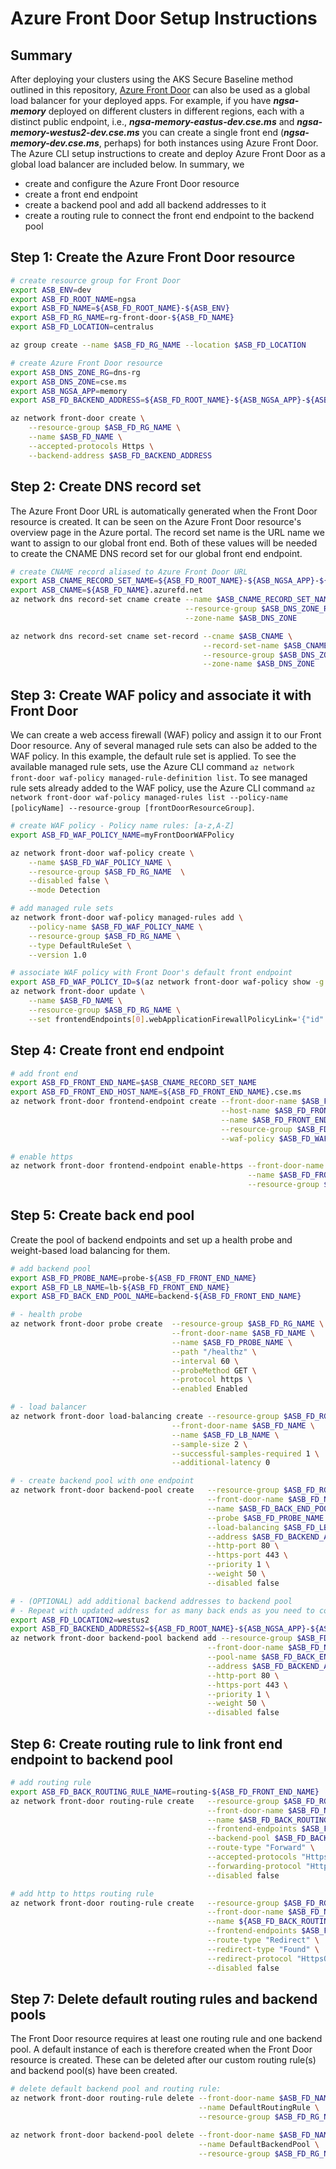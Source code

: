 # Azure Front Door Setup Instructions

## Summary

After deploying your clusters using the AKS Secure Baseline method outlined in this repository, [Azure Front Door](https://azure.microsoft.com/en-us/products/frontdoor/#documentation) can also be used as a global load balancer for your deployed apps. For example, if you have ***ngsa-memory*** deployed on different clusters in different regions, each with a distinct public endpoint, i.e., ***ngsa-memory-eastus-dev.cse.ms*** and ***ngsa-memory-westus2-dev.cse.ms*** you can create a single front end (***ngsa-memory-dev.cse.ms***, perhaps) for both instances using Azure Front Door. The Azure CLI setup instructions to create and deploy Azure Front Door as a global load balancer are included below. In summary, we

- create and configure the Azure Front Door resource
- create a front end endpoint
- create a backend pool and add all backend addresses to it
- create a routing rule to connect the front end endpoint to the backend pool

## Step 1: Create the Azure Front Door resource

```bash
# create resource group for Front Door
export ASB_ENV=dev
export ASB_FD_ROOT_NAME=ngsa
export ASB_FD_NAME=${ASB_FD_ROOT_NAME}-${ASB_ENV}
export ASB_FD_RG_NAME=rg-front-door-${ASB_FD_NAME}
export ASB_FD_LOCATION=centralus

az group create --name $ASB_FD_RG_NAME --location $ASB_FD_LOCATION

# create Azure Front Door resource
export ASB_DNS_ZONE_RG=dns-rg
export ASB_DNS_ZONE=cse.ms
export ASB_NGSA_APP=memory
export ASB_FD_BACKEND_ADDRESS=${ASB_FD_ROOT_NAME}-${ASB_NGSA_APP}-${ASB_FD_LOCATION}-${ASB_ENV}.${ASB_DNS_ZONE}

az network front-door create \
    --resource-group $ASB_FD_RG_NAME \
    --name $ASB_FD_NAME \
    --accepted-protocols Https \
    --backend-address $ASB_FD_BACKEND_ADDRESS
```

## Step 2: Create DNS record set

The Azure Front Door URL is automatically generated when the Front Door resource is created. It can be seen on the Azure Front Door resource's overview page in the Azure portal. The record set name is the URL name we want to assign to our global front end. Both of these values will be needed to create the CNAME DNS record set for our global front end endpoint.

```bash
# create CNAME record aliased to Azure Front Door URL
export ASB_CNAME_RECORD_SET_NAME=${ASB_FD_ROOT_NAME}-${ASB_NGSA_APP}-${ASB_ENV}
export ASB_CNAME=${ASB_FD_NAME}.azurefd.net
az network dns record-set cname create --name $ASB_CNAME_RECORD_SET_NAME \
                                       --resource-group $ASB_DNS_ZONE_RG \
                                       --zone-name $ASB_DNS_ZONE

az network dns record-set cname set-record --cname $ASB_CNAME \
                                           --record-set-name $ASB_CNAME_RECORD_SET_NAME \
                                           --resource-group $ASB_DNS_ZONE_RG \
                                           --zone-name $ASB_DNS_ZONE
```

## Step 3: Create WAF policy and associate it with Front Door

We can create a web access firewall (WAF) policy and assign it to our Front Door resource. Any of several managed rule sets can also be added to the WAF policy. In this example, the default rule set is applied. To see the available managed rule sets, use the Azure CLI command `az network front-door waf-policy managed-rule-definition list`. To see managed rule sets already added to the WAF policy, use the Azure CLI command `az network front-door waf-policy managed-rules list --policy-name [policyName] --resource-group [frontDoorResourceGroup]`.

```bash
# create WAF policy - Policy name rules: [a-z,A-Z]
export ASB_FD_WAF_POLICY_NAME=myFrontDoorWAFPolicy

az network front-door waf-policy create \
    --name $ASB_FD_WAF_POLICY_NAME \
    --resource-group $ASB_FD_RG_NAME  \
    --disabled false \
    --mode Detection

# add managed rule sets
az network front-door waf-policy managed-rules add \
    --policy-name $ASB_FD_WAF_POLICY_NAME \
    --resource-group $ASB_FD_RG_NAME \
    --type DefaultRuleSet \
    --version 1.0

# associate WAF policy with Front Door's default front endpoint
export ASB_FD_WAF_POLICY_ID=$(az network front-door waf-policy show -g $ASB_FD_RG_NAME --name $ASB_FD_WAF_POLICY_NAME --query id -o tsv)
az network front-door update \
    --name $ASB_FD_NAME \
    --resource-group $ASB_FD_RG_NAME \
    --set frontendEndpoints[0].webApplicationFirewallPolicyLink='{"id":"'${ASB_FD_WAF_POLICY_ID}'"}'
```

## Step 4: Create front end endpoint

```bash
# add front end
export ASB_FD_FRONT_END_NAME=$ASB_CNAME_RECORD_SET_NAME
export ASB_FD_FRONT_END_HOST_NAME=${ASB_FD_FRONT_END_NAME}.cse.ms
az network front-door frontend-endpoint create --front-door-name $ASB_FD_NAME \
                                               --host-name $ASB_FD_FRONT_END_HOST_NAME \
                                               --name $ASB_FD_FRONT_END_NAME \
                                               --resource-group $ASB_FD_RG_NAME \
                                               --waf-policy $ASB_FD_WAF_POLICY_ID

# enable https
az network front-door frontend-endpoint enable-https --front-door-name $ASB_FD_NAME \
                                                     --name $ASB_FD_FRONT_END_NAME \
                                                     --resource-group $ASB_FD_RG_NAME
```

## Step 5: Create back end pool

Create the pool of backend endpoints and set up a health probe and weight-based load balancing for them.

```bash
# add backend pool
export ASB_FD_PROBE_NAME=probe-${ASB_FD_FRONT_END_NAME}
export ASB_FD_LB_NAME=lb-${ASB_FD_FRONT_END_NAME}
export ASB_FD_BACK_END_POOL_NAME=backend-${ASB_FD_FRONT_END_NAME}

# - health probe
az network front-door probe create  --resource-group $ASB_FD_RG_NAME \
                                    --front-door-name $ASB_FD_NAME \
                                    --name $ASB_FD_PROBE_NAME \
                                    --path "/healthz" \
                                    --interval 60 \
                                    --probeMethod GET \
                                    --protocol https \
                                    --enabled Enabled

# - load balancer
az network front-door load-balancing create --resource-group $ASB_FD_RG_NAME \
                                    --front-door-name $ASB_FD_NAME \
                                    --name $ASB_FD_LB_NAME \
                                    --sample-size 2 \
                                    --successful-samples-required 1 \
                                    --additional-latency 0

# - create backend pool with one endpoint
az network front-door backend-pool create   --resource-group $ASB_FD_RG_NAME \
                                            --front-door-name $ASB_FD_NAME \
                                            --name $ASB_FD_BACK_END_POOL_NAME \
                                            --probe $ASB_FD_PROBE_NAME \
                                            --load-balancing $ASB_FD_LB_NAME \
                                            --address $ASB_FD_BACKEND_ADDRESS \
                                            --http-port 80 \
                                            --https-port 443 \
                                            --priority 1 \
                                            --weight 50 \
                                            --disabled false

# - (OPTIONAL) add additional backend addresses to backend pool
# - Repeat with updated address for as many back ends as you need to connect to the new front end endpoint
export ASB_FD_LOCATION2=westus2
export ASB_FD_BACKEND_ADDRESS2=${ASB_FD_ROOT_NAME}-${ASB_NGSA_APP}-${ASB_FD_LOCATION2}-${ASB_ENV}.${ASB_DNS_ZONE}
az network front-door backend-pool backend add --resource-group $ASB_FD_RG_NAME \
                                            --front-door-name $ASB_FD_NAME \
                                            --pool-name $ASB_FD_BACK_END_POOL_NAME \
                                            --address $ASB_FD_BACKEND_ADDRESS2 \
                                            --http-port 80 \
                                            --https-port 443 \
                                            --priority 1 \
                                            --weight 50 \
                                            --disabled false
```

## Step 6: Create routing rule to link front end endpoint to backend pool

```bash
# add routing rule
export ASB_FD_BACK_ROUTING_RULE_NAME=routing-${ASB_FD_FRONT_END_NAME}
az network front-door routing-rule create   --resource-group $ASB_FD_RG_NAME \
                                            --front-door-name $ASB_FD_NAME \
                                            --name $ASB_FD_BACK_ROUTING_RULE_NAME \
                                            --frontend-endpoints $ASB_FD_FRONT_END_NAME \
                                            --backend-pool $ASB_FD_BACK_END_POOL_NAME \
                                            --route-type "Forward" \
                                            --accepted-protocols "Https" \
                                            --forwarding-protocol "HttpsOnly" \
                                            --disabled false

# add http to https routing rule
az network front-door routing-rule create   --resource-group $ASB_FD_RG_NAME \
                                            --front-door-name $ASB_FD_NAME \
                                            --name ${ASB_FD_BACK_ROUTING_RULE_NAME}-http-to-https \
                                            --frontend-endpoints $ASB_FD_FRONT_END_NAME \
                                            --route-type "Redirect" \
                                            --redirect-type "Found" \
                                            --redirect-protocol "HttpsOnly" \
                                            --disabled false
```

## Step 7: Delete default routing rules and backend pools

The Front Door resource requires at least one routing rule and one backend pool. A default instance of each is therefore created when the Front Door resource is created. These can be deleted after our custom routing rule(s) and backend pool(s) have been created.

```bash
# delete default backend pool and routing rule: 
az network front-door routing-rule delete --front-door-name $ASB_FD_NAME \
                                          --name DefaultRoutingRule \
                                          --resource-group $ASB_FD_RG_NAME 

az network front-door backend-pool delete --front-door-name $ASB_FD_NAME \
                                          --name DefaultBackendPool \
                                          --resource-group $ASB_FD_RG_NAME 
```
